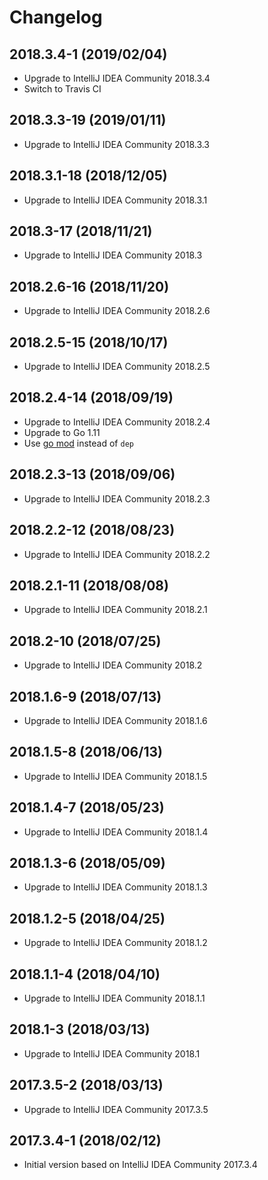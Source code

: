 # Changelog

## 2018.3.4-1 (2019/02/04)

* Upgrade to IntelliJ IDEA Community 2018.3.4
* Switch to Travis CI

## 2018.3.3-19 (2019/01/11)

* Upgrade to IntelliJ IDEA Community 2018.3.3

## 2018.3.1-18 (2018/12/05)

* Upgrade to IntelliJ IDEA Community 2018.3.1

## 2018.3-17 (2018/11/21)

* Upgrade to IntelliJ IDEA Community 2018.3

## 2018.2.6-16 (2018/11/20)

* Upgrade to IntelliJ IDEA Community 2018.2.6

## 2018.2.5-15 (2018/10/17)

* Upgrade to IntelliJ IDEA Community 2018.2.5

## 2018.2.4-14 (2018/09/19)

* Upgrade to IntelliJ IDEA Community 2018.2.4
* Upgrade to Go 1.11
* Use [go mod](https://golang.org/cmd/go/#hdr-Module_maintenance) instead of `dep`

## 2018.2.3-13 (2018/09/06)

* Upgrade to IntelliJ IDEA Community 2018.2.3

## 2018.2.2-12 (2018/08/23)

* Upgrade to IntelliJ IDEA Community 2018.2.2

## 2018.2.1-11 (2018/08/08)

* Upgrade to IntelliJ IDEA Community 2018.2.1

## 2018.2-10 (2018/07/25)

* Upgrade to IntelliJ IDEA Community 2018.2

## 2018.1.6-9 (2018/07/13)

* Upgrade to IntelliJ IDEA Community 2018.1.6

## 2018.1.5-8 (2018/06/13)

* Upgrade to IntelliJ IDEA Community 2018.1.5

## 2018.1.4-7 (2018/05/23)

* Upgrade to IntelliJ IDEA Community 2018.1.4

## 2018.1.3-6 (2018/05/09)

* Upgrade to IntelliJ IDEA Community 2018.1.3

## 2018.1.2-5 (2018/04/25)

* Upgrade to IntelliJ IDEA Community 2018.1.2

## 2018.1.1-4 (2018/04/10)

* Upgrade to IntelliJ IDEA Community 2018.1.1

## 2018.1-3 (2018/03/13)

* Upgrade to IntelliJ IDEA Community 2018.1

## 2017.3.5-2 (2018/03/13)

* Upgrade to IntelliJ IDEA Community 2017.3.5

## 2017.3.4-1 (2018/02/12)

* Initial version based on IntelliJ IDEA Community 2017.3.4
